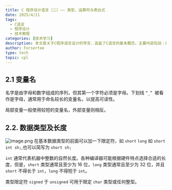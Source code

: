```yaml
---
title: C 程序设计语言（二）—— 类型、运算符与表达式
date: 2025/4/11
tags:
  - C语言
  - 程序设计
  - 技术教程
categories: [技术学习]
description: 本文是关于C程序语言设计的导言，涵盖了C语言的基本概念。主要内容包括：C程序由函数和变量组成，main函数是程序起点；变量声明和使用规则；for语句和符号常量定义；字符输入输出处理，包括getchar和putchar函数；文件复制、字符统计、行计数和单词计数程序示例；数组和函数；参数传值调用；字符数组；外部变量与作用域。最后提供了一个制表符处理的C程序示例。
author: Forsertee
type: tech
topic: cpl
---
```

## 2.1 变量名

名字是由字母和数字组成的序列，但其第一个字符必须是字母。下划线 `“_” `被看作是字母，通常用于命名较长的变量名，以提高可读性。

局部变量一般使用较短的变量名，外部变量则相反。

## 2.2. 数据类型及长度
![image.png](https://blog-image-0407-1313931661.cos.ap-nanjing.myqcloud.com/20250409213115026.png?imageSlim)
在基本数据类型的前面可以加一下限定符，如 `short` `long` 如 `short int sh;`,也可以简写为 `short sh;` 

`int` 通常代表机器中整数的自然长度。各种编译器可能根据硬件特点选择合适的长度，但是，`short` 类型通常且至少为 16 位，`long` 类型通常且至少为 32 位，并且 `short` 不得长于 `int`，`long` 不得短于 `int`。

类型限定符 `signed` 于 `unsigned` 可用于限定 `char` 类型或任何整型。